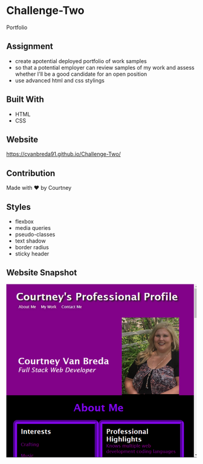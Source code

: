 # Challenge-Two
Portfolio

## Assignment
* create apotential deployed portfolio of work samples
* so that a potential employer can review samples of my work and assess whether I'll be a good candidate for an open position
* use advanced html and css stylings

## Built With
* HTML
* CSS

## Website
https://cvanbreda91.github.io/Challenge-Two/

## Contribution
Made with ❤️ by Courtney

## Styles
* flexbox
* media queries
* pseudo-classes
* text shadow
* border radius
* sticky header

## Website Snapshot
![Website](./assets/images/2022-07-14.png "Website Snapshot")
